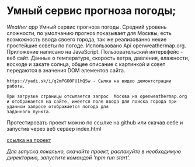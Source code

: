 
# Умный сервис прогноза погоды;

*Weather app*
    Умный сервис прогноза погоды.
    Средний уровень сложности, по умолчанию прогноз показывает для Москвы, есть возможность ввода своего города, так же реализованно некие 
    простейшие советы по погоде. Использовано Api  openweathermap.org. Приложение написано на JavaScript. Пользовательский интервфейс - веб сайт.
    Данные о температуре, скорость ветра, давления, влажности, восходе и закате солнца, общее описание с картинкой и совет передаются в значения DOM элементов сайта.

    https://yadi.sk/i/q2mPGO0FU1hQSw - Сылка на видео демонтстрации работы.

    При загрузке страницы отсылается запрос  Москва на openweathermap.org и отображается на сайте, имеется поле ввода для поиска города при удачном запросе отображается погода для 
    заданного пункта.

Протестировать проект можно по ссылке на github или скачав себе и запустив через веб сервер index.html 

    
[ссылка на проект](https://ospas312.github.io/weather_api/)

*Для запуска локально, скачайте проект, распакуйте в необходимую директорию, запустите командой 'npm run start'.*
